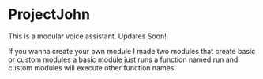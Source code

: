 # ProjectJohn
This is a modular voice assistant. Updates Soon!

If you wanna create your own module I made two modules that create basic or custom modules a basic module just runs a function named run and custom modules will execute other function names
